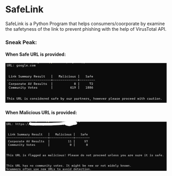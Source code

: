 # SafeLink
SafeLink is a Python Program that helps consumers/coorporate by examine the safetyness of the link to prevent phishing with the help of VirusTotal API.

### Sneak Peak:
#### When Safe URL is provided:
![alt text](image.png)

#### When Malicious URL is provided:
![alt text](image-1.png)